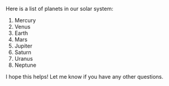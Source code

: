 Here is a list of planets in our solar system:

1. Mercury
2. Venus
3. Earth
4. Mars
5. Jupiter
6. Saturn
7. Uranus
8. Neptune

I hope this helps! Let me know if you have any other questions.